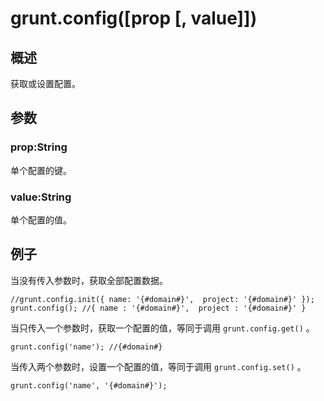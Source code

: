 # grunt.config([prop [, value]])

## 概述

获取或设置配置。

## 参数

### prop:String

单个配置的键。

### value:String

单个配置的值。

## 例子

当没有传入参数时，获取全部配置数据。

    //grunt.config.init({ name: '{#domain#}',  project: '{#domain#}' });
    grunt.config(); //{ name : '{#domain#}',  project : '{#domain#}' }

当只传入一个参数时，获取一个配置的值，等同于调用 `grunt.config.get()` 。

    grunt.config('name'); //{#domain#}

当传入两个参数时，设置一个配置的值，等同于调用 `grunt.config.set()` 。

    grunt.config('name', '{#domain#}');